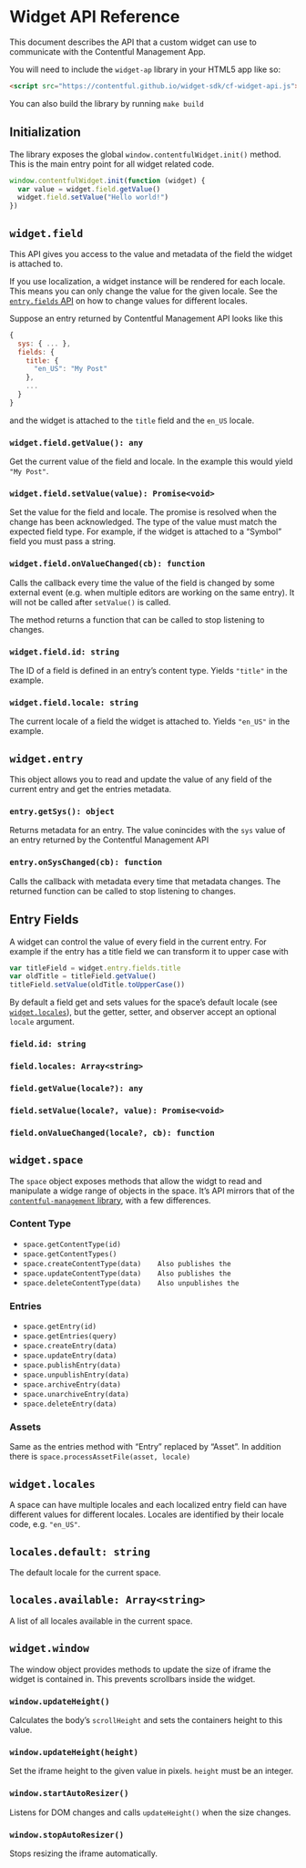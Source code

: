 # Widget API Reference

This document describes the API that a custom widget can use to
communicate with the Contentful Management App.

You will need to include the `widget-ap` library in your HTML5 app like
so:
~~~html
<script src="https://contentful.github.io/widget-sdk/cf-widget-api.js"></script>
~~~

You can also build the library by running `make build`

## Initialization

The library exposes the global `window.contentfulWidget.init()` method.
This is the main entry point for all widget related code.

~~~js
window.contentfulWidget.init(function (widget) {
  var value = widget.field.getValue()
  widget.field.setValue("Hello world!")
})
~~~

## `widget.field`

This API gives you access to the value and metadata of the field the widget is
attached to.

If you use localization, a widget instance will be rendered for each locale.
This means you can only change the value for the given locale. See the
[`entry.fields` API]() on how to change values for different locales.

Suppose an entry returned by Contentful Management API looks like this
~~~js
{
  sys: { ... },
  fields: {
    title: {
      "en_US": "My Post"
    },
    ...
  }
}
~~~
and the widget is attached to the `title` field and the `en_US` locale.


### `widget.field.getValue(): any`

Get the current value of the field and locale. In the example this would yield
`"My Post"`.

### `widget.field.setValue(value): Promise<void>`

Set the value for the field and locale. The promise is resolved when the change
has been acknowledged. The type of the value must match the expected field type.
For example, if the widget is attached to a “Symbol” field you must pass a
string.

### `widget.field.onValueChanged(cb): function`

Calls the callback every time the value of the field is changed by some external
event (e.g. when multiple editors are working on the same entry). It will not be
called after `setValue()` is called.

The method returns a function that can be called to stop listening to changes.

### `widget.field.id: string`

The ID of a field is defined in an entry’s content type. Yields `"title"` in the
example.

### `widget.field.locale: string`

The current locale of a field the widget is attached to. Yields `"en_US"` in the
example.


## `widget.entry`

This object allows you to read and update the value of any field of the current
entry and get the entries metadata.

### `entry.getSys(): object`

Returns metadata for an entry. The value conincides with the `sys` value of an
entry returned by the Contentful Management API

### `entry.onSysChanged(cb): function`

Calls the callback with metadata every time that metadata changes. The returned
function can be called to stop listening to changes.


## Entry Fields

A widget can control the value of every field in the current entry. For example
if the entry has a title field we can transform it to upper case with
~~~js
var titleField = widget.entry.fields.title
var oldTitle = titleField.getValue()
titleField.setValue(oldTitle.toUpperCase())
~~~

By default a field get and sets values for the space’s default locale (see
[`widget.locales`](#widget-locales)), but the getter, setter, and observer
accept an optional `locale` argument.

### `field.id: string`

### `field.locales: Array<string>`

### `field.getValue(locale?): any`

### `field.setValue(locale?, value): Promise<void>`

### `field.onValueChanged(locale?, cb): function`


## `widget.space`

The `space` object exposes methods that allow the widgt to read and manipulate a
widge range of objects in the space. It’s API mirrors that of the
[`contentful-management` library][cma-js], with a few differences.

[cma-js]: https://github.com/contentful/contentful-management.js

### Content Type

* `space.getContentType(id)`
* `space.getContentTypes()`
* `space.createContentType(data)	Also publishes the `
* `space.updateContentType(data)	Also publishes the `
* `space.deleteContentType(data)	Also unpublishes the `

### Entries

* `space.getEntry(id)`
* `space.getEntries(query)`
* `space.createEntry(data)`
* `space.updateEntry(data)`
* `space.publishEntry(data)`
* `space.unpublishEntry(data)`
* `space.archiveEntry(data)`
* `space.unarchiveEntry(data)`
* `space.deleteEntry(data)`

### Assets

Same as the entries method with “Entry” replaced by “Asset”. In addition there
is `space.processAssetFile(asset, locale)`


## `widget.locales`

A space can have multiple locales and each localized entry field can have
different values for different locales. Locales are identified by their locale
code, e.g. `"en_US"`.

## `locales.default: string`

The default locale for the current space.

## `locales.available: Array<string>`

A list of all locales available in the current space.


## `widget.window`

The window object provides methods to update the size of iframe the widget is
contained in. This prevents scrollbars inside the widget.

### `window.updateHeight()`

Calculates the body’s `scrollHeight` and sets the containers height to
this value.

### `window.updateHeight(height)`

Set the iframe height to the given value in pixels. `height` must be an integer.

### `window.startAutoResizer()`

Listens for DOM changes and calls `updateHeight()` when the size changes.

### `window.stopAutoResizer()`

Stops resizing the iframe automatically.
